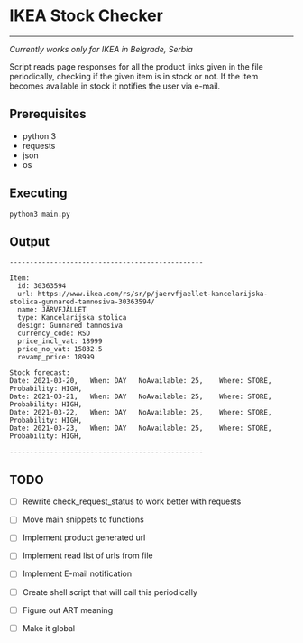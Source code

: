 # IKEA Stock Checker #
- - - - 
*Currently works only for IKEA in Belgrade, Serbia*

Script reads page responses for all the product links given in the file periodically, checking if the given item is in stock or not. If the item becomes available in stock it notifies the user via e-mail. 

## Prerequisites ##
- python 3
- requests
- json
- os

## Executing ##

    python3 main.py

## Output

    ------------------------------------------------

    Item:
      id: 30363594
      url: https://www.ikea.com/rs/sr/p/jaervfjaellet-kancelarijska-stolica-gunnared-tamnosiva-30363594/
      name: JÄRVFJÄLLET
      type: Kancelarijska stolica
      design: Gunnared tamnosiva
      currency_code: RSD
      price_incl_vat: 18999
      price_no_vat: 15832.5
      revamp_price: 18999

    Stock forecast:
    Date: 2021-03-20, 	When: DAY 	NoAvailable: 25, 	Where: STORE, 	Probability: HIGH,
    Date: 2021-03-21, 	When: DAY 	NoAvailable: 25, 	Where: STORE, 	Probability: HIGH,
    Date: 2021-03-22, 	When: DAY 	NoAvailable: 25, 	Where: STORE, 	Probability: HIGH,
    Date: 2021-03-23, 	When: DAY 	NoAvailable: 25, 	Where: STORE, 	Probability: HIGH,

    ------------------------------------------------



## TODO ##
- [ ] Rewrite check_request_status to work better with requests
- [ ] Move main snippets to functions
- [ ] Implement product generated url
- [ ] Implement read list of urls from file
- [ ] Implement E-mail notification
- [ ] Create shell script that will call this periodically
- [ ] Figure out ART meaning 
- [ ] Make it global


